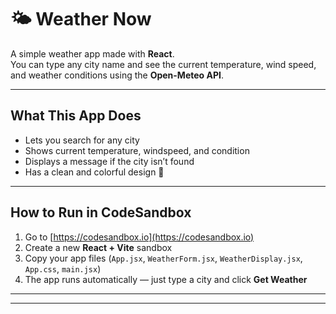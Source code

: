 # 🌤 Weather Now

A simple weather app made with **React**.  
You can type any city name and see the current temperature, wind speed, and weather conditions using the **Open-Meteo API**.

---

## What This App Does

- Lets you search for any city  
- Shows current temperature, windspeed, and condition  
- Displays a message if the city isn’t found  
- Has a clean and colorful design 🌈  

---

## How to Run in CodeSandbox

1. Go to [https://codesandbox.io](https://codesandbox.io)
2. Create a new **React + Vite** sandbox
3. Copy your app files (`App.jsx`, `WeatherForm.jsx`, `WeatherDisplay.jsx`, `App.css`, `main.jsx`)
4. The app runs automatically — just type a city and click **Get Weather**

---


---
